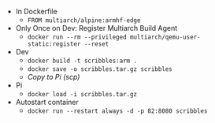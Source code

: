 - In Dockerfile
  - `FROM multiarch/alpine:armhf-edge`
- Only Once on Dev: Register Multiarch Build Agent
  - `docker run --rm --privileged multiarch/qemu-user-static:register --reset`
- Dev
  - `docker build -t scribbles:arm .`
  - `docker save -o scribbles.tar.gz scribbles`
  - _Copy to Pi (scp)_
- Pi
  - `docker load -i scribbles.tar.gz`
- Autostart container
  - `docker run --restart always -d -p 82:8080 scribbles`
